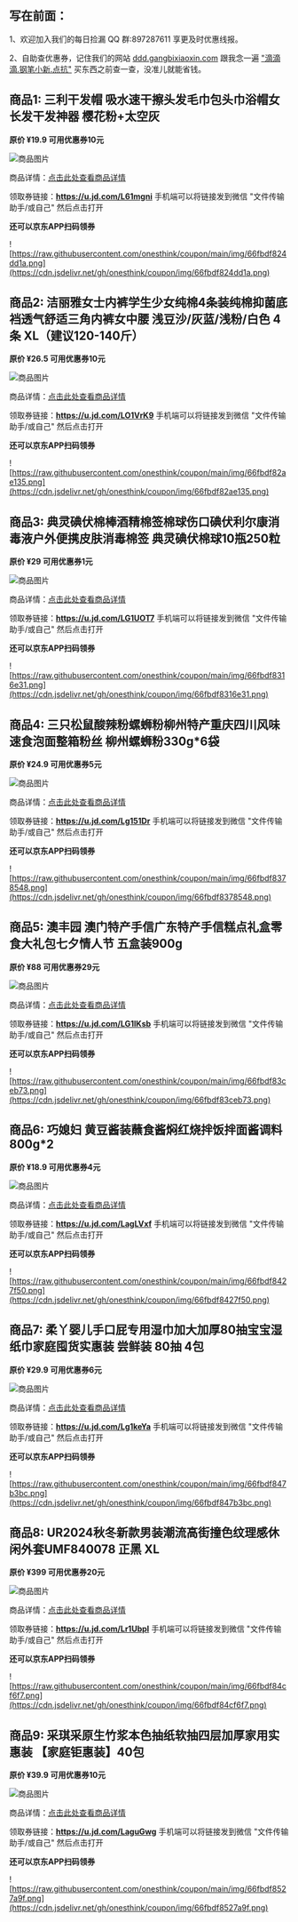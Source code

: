 ## 写在前面：

1、欢迎加入我们的每日捡漏 QQ 群:897287611 享更及时优惠线报。

2、自助查优惠券，记住我们的网站 [ddd.gangbixiaoxin.com](https://ddd.gangbixiaoxin.com) 跟我念一遍 ["滴滴滴.钢笔小新.点抗"](https://ddd.gangbixiaoxin.com) 买东西之前查一查，没准儿就能省钱。

## 商品1: 三利干发帽 吸水速干擦头发毛巾包头巾浴帽女长发干发神器 樱花粉+太空灰

**原价 ¥19.9 可用优惠券10元**

![商品图片](http://img14.360buyimg.com/n1/jfs/t1/91813/23/37779/79533/642fb55fF4f766a59/5e70465c758809ee.jpg)

商品详情：[点击此处查看商品详情](https://union-click.jd.com/jdc?e=1003156031&amp;p=JF8BAdgJK1olVA8CXVZVCkofM28JGlMTVQ8AXFxaAU0eMytXQwVKbV9HER8fA1UJWDdXTQxBAhlZAUEPVhcJWypcR0RMGFpfWhwHTEdrYRpBWht2PE1xNQ0AASAXYylLXwFJHWdsViM2aClWaghASRhIXlpVET0bHwsbdxZ4fiJ2Jll0PSINfwJoXxhXTQNxOVREIywHayleZyl8fihjOl96HSoVCRh1AhtIeClIK2QDKBgqCh1ydBt3TC9sNWJ2J14Df0lzahRvZ11wFWV0MwEDYBlxfBhoQltWPU51JD0-aENgXAthbChyH2ZwPyc9bB5QYAZ0eC9PKQ50LS46fyl0RBthQTliBHFAIFw9bDB3F219D1lgbQBkLg00Uhd1YRJQTi5UVV1QDCUBQCsbD18JK1gUXQELUllbAU4nM28IKxp7XgUGUltaOEonA2kLHV0cXgAFU1lUAHsXC2g4zPatiIyzgdbk3NWf1NavztKpiZiKZG5tC3sXAm4KG18SXAQCZG5dC3sUMzFmGggcWlIFUw0zVEtXVmZDGgF7WwMBV1pfD00nAW4JGVklbTZ-NisUSQt0YiR7eghIVG0CNBgeTBFLQw5mGSZ-PWRDPTkVWghKADNfXjhTbQYy)

领取券链接：**https://u.jd.com/L61mgni** 手机端可以将链接发到微信 "文件传输助手/或自己" 然后点击打开

**还可以京东APP扫码领券**

![https://raw.githubusercontent.com/onesthink/coupon/main/img/66fbdf824dd1a.png](https://cdn.jsdelivr.net/gh/onesthink/coupon/img/66fbdf824dd1a.png)

## 商品2: 洁丽雅女士内裤学生少女纯棉4条装纯棉抑菌底裆透气舒适三角内裤女中腰 浅豆沙/灰蓝/浅粉/白色 4条 XL（建议120-140斤）

**原价 ¥26.5 可用优惠券10元**

![商品图片](http://img14.360buyimg.com/n1/jfs/t1/242357/26/14294/74015/66ad8b30Fbfd27e06/8ebfe2d057eca6ca.jpg)

商品详情：[点击此处查看商品详情](https://union-click.jd.com/jdc?e=1003156031&amp;p=JF8BAdsJK1olXwMEU1ZbAUkQBV8IGlsVVAcCVVteC0kSAF9MRANLAjZbERscSkAJHTRQRA1CCVkdDwtCWhVLHTdNTwcKBENeCVAfUg8bQmdLRAdhNgJxPy5cXhJUZjxcXgZjHgdDOlwJSz8fZWt2HyZDOAAAMhgLblxXDxtxazliPgZGICctYTxOVip_ciNNOWJyEj4vUiJ1ShNObz5lDWFbVRcqektnYW5aWzhnB2FgHQwbfilzYBhRZAxhJG5lIBddVz8VYwhzfCcTOE5hIjkCViNFZRB_bBJcAnFrNDc9ezhQdAZ8cjgUIkR0LSY7fygWChhxcwt2XFQKNzcAfih1YCh8Ygl8JGVLFyo0bC9sY3sKbk8XKDZYBCwVCQtIAA1bZSR8KwZEXR4NDS9RD2M4GmsWXAYFXVhaDkISM18IG2tUMwYHUl5fAEoWM244G10WWwALV1haAU8WAl8IE1wliqu6gdTs3cOu1_GAzOKyiI--gMDVOHsnAF8IGloXXQIFVVxdOHsXAF8LKwV7XFUEV1xeDUl5X29ITlMUCUFsUl1ZAUIVAGc4GVoUXwQyZG4cAAhIXxtjHyh-LQdUDR04Wx9SXhlLGhp7X1JBIFY7DDUTfjltHVlzG1BkZF5t)

领取券链接：**https://u.jd.com/LO1VrK9** 手机端可以将链接发到微信 "文件传输助手/或自己" 然后点击打开

**还可以京东APP扫码领券**

![https://raw.githubusercontent.com/onesthink/coupon/main/img/66fbdf82ae135.png](https://cdn.jsdelivr.net/gh/onesthink/coupon/img/66fbdf82ae135.png)

## 商品3: 典灵碘伏棉棒酒精棉签棉球伤口碘伏利尔康消毒液户外便携皮肤消毒棉签 典灵碘伏棉球10瓶250粒

**原价 ¥29 可用优惠券1元**

![商品图片](http://img14.360buyimg.com/n1/jfs/t1/28347/34/22483/113908/66d03007F15e8ce57/c8841ca7e92c8cc7.png)

商品详情：[点击此处查看商品详情](https://union-click.jd.com/jdc?e=1003156031&amp;p=JF8BAdsJK1olXwICXFdVCkIVB18IGlsVWAIKXF9bAE0fBV9MRANLAjZbERscSkAJHTRQRA1CCVkdDwtCWhVLHTdNTwcKBENeCVAfUg8bcBBLcARlPU5ULAMBczkfcT8PQBNLHFZBOlwofxtoZGhvSyNOFm18Ayc_TFxXDxtxazliPnFBIicHbT9eSi5-YglNOWJ-EiovVTl1SgdObC5lOmFbKBc-QEp1YW5gWztNB2FgVQwbfjl_agxrYAxhJG5rLT0iVz8VewxzfCcTOE5hIjkCViNFZRNsYjhqA3FaPDopUTsedwZwci9cLkJ0PT4_a0pCXRt6bztiBG1BN1wIeCtPYCh8cg1yJHV1ECoCWhtsY3sKbk8XKDZSEAECbRgVdA0LZQ5IPllwVFc0TCB3D2M4GmsWXAYFXVhaDkISM18IG2tUMwYLVVxYD0IRM244G10WWwALV1hbCU4QCl8IE1wliqu6gdTs3cOu1_GAzOKyiI--gMDVOHsnAF8IGloXXQIFVVxdOHsXAF8LKwV7XFUKVF9fXUl5X29ITlMVFF9sUl1ZDUsWC284GVoUXwQyZG4udwh8XB9oUw1tAFp5JlYvWExMSzFJSxh7X3N1BCE6DyxHezRDcCVCJGRGZF5t)

领取券链接：**https://u.jd.com/LG1UOT7** 手机端可以将链接发到微信 "文件传输助手/或自己" 然后点击打开

**还可以京东APP扫码领券**

![https://raw.githubusercontent.com/onesthink/coupon/main/img/66fbdf8316e31.png](https://cdn.jsdelivr.net/gh/onesthink/coupon/img/66fbdf8316e31.png)

## 商品4: 三只松鼠酸辣粉螺蛳粉柳州特产重庆四川风味速食泡面整箱粉丝 柳州螺蛳粉330g*6袋

**原价 ¥24.9 可用优惠券5元**

![商品图片](http://img14.360buyimg.com/n1/jfs/t1/245634/7/17335/249931/66b9b47fF3eff5fd9/7b07a4cb8d096a75.jpg)

商品详情：[点击此处查看商品详情](https://union-click.jd.com/jdc?e=1003156031&amp;p=JF8BAdgJK1olXwMKVlxdDU8RBV8IGlsVXgIGXFlUCUIWAV9MRANLAjZbERscSkAJHTRQRA1CCVkdDwtCWhVLHTdNTwcKBENeCVAfUg8bQw9RYj5pNFpcADoZDDBQexF0UAhtJAdaOlkdTkJ3Yy5Bb1pFH3AEVj8lCFxXDxtxazliPlNBIycHbzJkZDN8cidNOWVEEigvVTt1AhNObC5lOmFYJBc-ektkYSYJWztNAHRgVS4baDl3YBh8ZAxhJG5lLS0UVz1-VQ9zfCcTOE5hIjkCViNFZRNqeAJqHHIANDw-awJIYG1aciJ2Jkd0PSo5axJwRxlxbz9sLgcLIDcHaihfYCh8cg1wKl9XFSk0bC5sY3sKbk8XKDZ8SiYbCAJqQQ9RaQF8KGMDUz9VXxBBD2M4GmsWXAYFXVhaDkISM18IG2tUMwQDXVhdOEonA2kLHV0cXgAEVFdaCXsXC2g4zPatiIyzgdbk3NWf1NavztKpiZiKZG5tC3sXAm4KG18SXAQCZG5dC3sUMzFmGggSWA4DXQ4zVEtXVmcKGlx7WwMHVFdbDk8nAW4JGVklbTZCNAckbTd-XzFcfx8RJkF6KiIWWzNuAjdmHBtTVGZiFRcpCRtVdWkKeiMVbQYy)

领取券链接：**https://u.jd.com/Lg151Dr** 手机端可以将链接发到微信 "文件传输助手/或自己" 然后点击打开

**还可以京东APP扫码领券**

![https://raw.githubusercontent.com/onesthink/coupon/main/img/66fbdf8378548.png](https://cdn.jsdelivr.net/gh/onesthink/coupon/img/66fbdf8378548.png)

## 商品5: 澳丰园 澳门特产手信广东特产手信糕点礼盒零食大礼包七夕情人节 五盒装900g

**原价 ¥88 可用优惠券29元**

![商品图片](http://img14.360buyimg.com/n1/jfs/t1/206854/5/13841/66387/61c53166E4f2862d2/a45d6f5c6fa39232.jpg)

商品详情：[点击此处查看商品详情](https://union-click.jd.com/jdc?e=1003156031&amp;p=JF8BAdsJK1olXwQAVFZeDEsRBl8IGloQXgEKVldUDkseCl9MRANLAjZbERscSkAJHTRQRA1CCVkdDwtCWhVLHTdNTwcKBENeCVAfUg8bfw19UhpVPmdJJz8OchhUdgZOWD1oJQRbOlwgYyt1QgZvUwlWXmRRIQsJTlxXDxtxaz5hLlNcIichWzJkeCh-cg1NOWV2EioVVTl1Sh9OeC5mL2FYBhc9UEp3YW58Wy9nB2ZgVSIbfCljZw9RUgxhJG5lLT06Sz8VVQxzfCcTOE5hIjkCViNFZRB7ez9hVHF7MDk9US8SdAZ4ci9mNll0NiErfwJeXxhxcCl1Pm1FIjcpYTxlYCh8YglzKl9XCigkfCtsY3sKbk8XKDZfMD49cjtNWA8AGCVHOwR4PQQjATxRD2M4GmsWXAYFXVhaDkISM18IG2tUMwYDVFlYC0wWM244G10WWwALV1hbDUMWCl8IE1wliqu6gdTs3cOu1_GAzOKyiI--gMDVOHsnAF8IGloXXQIFVVxdOHsXAF8LKwV7XFUHA1cODUp5X29ITlMRD1psUl1YDEkUBGs4GVoUXwQyZG4haj5eQi9rehBmPFV4Bx0oYQ1UZRJwGQJ7X3tpNDwcYSxfUSwLeQhgCFJEZF5t)

领取券链接：**https://u.jd.com/LG1lKsb** 手机端可以将链接发到微信 "文件传输助手/或自己" 然后点击打开

**还可以京东APP扫码领券**

![https://raw.githubusercontent.com/onesthink/coupon/main/img/66fbdf83ceb73.png](https://cdn.jsdelivr.net/gh/onesthink/coupon/img/66fbdf83ceb73.png)

## 商品6: 巧媳妇 黄豆酱装蘸食酱焖红烧拌饭拌面酱调料800g*2

**原价 ¥18.9 可用优惠券4元**

![商品图片](http://img14.360buyimg.com/n1/jfs/t1/168426/36/47711/189563/66ea8bb6F83bc707c/7234c4f3298eb212.jpg)

商品详情：[点击此处查看商品详情](https://union-click.jd.com/jdc?e=1003156031&amp;p=JF8BAdsJK1olXwQFXVdVDE0RA18IGloTXgcGVV9aDEkeAV9MRANLAjZbERscSkAJHTRQRA1CCVkdDwtCWhVLHTdNTwcKBENeCVAfUg8bRBNrWitLWHsCUiQCckJDBThURQZJOnh-OlxbCiBrejpsTQtPOE4HPwMDfFxXDxtxaz5hFFNGIyctbT9OcCp-cidNOWJ-Eio_Ui11SgdOeD5lP2FbVRcrakthYW50WztnB29gHT4bfAN3Zw9rYAxhJG5lIBddSjwVVQlzfCcTOE5hIjkCViNFZRNhbwJlWnBgIDwpfD8edzd8ciJ2PQB0Jj0kaC9gXxlhaz9hXG4FIzcpbihPYCh8Ygl8JGVpCClfYBtsY3sKbk8XKDZkDgMDdCxtWgpSaTgcLn1fKDw2XxxBD2M4GmsWXAYFXVhaDkISM18IG2tUMwYAVVddDkkQM244G10WWwALV1hbD0wRCl8IE1wliqu6gdTs3cOu1_GAzOKyiI--gMDVOHsnAF8IGloXXQIFVVxdOHsXAF8LKwV7XFULUwpZCBx5X29ITlMSHE1sUlteCk4SA2o4GVoUXwQyZG4adChWczENZlsTJ1l4XQpbXxdJXjNvZSd7XwAAPyIkXS9BUzVtU15-AFh2ZF5t)

领取券链接：**https://u.jd.com/LagLVxf** 手机端可以将链接发到微信 "文件传输助手/或自己" 然后点击打开

**还可以京东APP扫码领券**

![https://raw.githubusercontent.com/onesthink/coupon/main/img/66fbdf8427f50.png](https://cdn.jsdelivr.net/gh/onesthink/coupon/img/66fbdf8427f50.png)

## 商品7: 柔丫婴儿手口屁专用湿巾加大加厚80抽宝宝湿纸巾家庭囤货实惠装 尝鲜装 80抽 4包

**原价 ¥29.9 可用优惠券6元**

![商品图片](http://img14.360buyimg.com/n1/jfs/t1/164219/22/33184/95390/66f7a889Fb940cb33/9f54fe91b5310652.jpg)

商品详情：[点击此处查看商品详情](https://union-click.jd.com/jdc?e=1003156031&amp;p=JF8BAd0JK1olXwMFVVlYD08UAl8IGlodWw4BVVpUAEkXBl9MRANLAjZbERscSkAJHTRQRA1CCVkdDwtCWhVLHTdNTwcKBENeCVAfUg8bYy1jGDBnG1Z9BFxUYDJ0ZhZ-bhN9GEVJOlw_fU1VVxBQeBN2XGVQNQAOTFxXDxtxaz5sPn1dIFwtbjJkSip8YjtNOWVyEj0VVT11Aj1ObC5lP2FbBhc-akpwYSZ4Wy93B2BgHT4baBRgdBt8bAxhJG5mIxc2Vz9IawZzfCcTOE5hIjkCViNFZRBxeyhcH3FdKyc-azcDABh_QyN8PV9QUSg_YChjdz0AeBNtDX9hKwE-QC9xYzdrXC98C2R7NwsffxRnZBRoD1lgSQR3ZEQIYCtvfjpBezBzIlFyFBwpCgltZA8EF2sUbQUDVFlUDkwRCmo4K1sVbUdsVFxVCUIfBmc4GmsVWwUEUldeDk0fAGkMK1sdWjbV-eaIgvrCi9bchdPC5KHX3eKJlsMnM18LK1sUXAQCUFlcCksnM28LK1glA2gDB1lYWEpHAgFUGxtAVQ9CBzBbDUkQBWcMGGsXXAcAVm5tOCtVaGxjaR1FIlYAXTYkay5udRpAcx5WFmgANitbSh9oWwxAeFp2D2dcBxptCHs)

领取券链接：**https://u.jd.com/Lg1keYa** 手机端可以将链接发到微信 "文件传输助手/或自己" 然后点击打开

**还可以京东APP扫码领券**

![https://raw.githubusercontent.com/onesthink/coupon/main/img/66fbdf847b3bc.png](https://cdn.jsdelivr.net/gh/onesthink/coupon/img/66fbdf847b3bc.png)

## 商品8: UR2024秋冬新款男装潮流高街撞色纹理感休闲外套UMF840078 正黑 XL

**原价 ¥399 可用优惠券20元**

![商品图片](http://img14.360buyimg.com/n1/jfs/t1/248829/36/17921/94682/66d038e8F68c4403b/5fc3aacc24a832e9.jpg)

商品详情：[点击此处查看商品详情](https://union-click.jd.com/jdc?e=1003156031&amp;p=JF8BAa0JK1olXgAGUVpZDUgQA18IGlsVWAEDVF5fAE8RAV9MRANLAjZbERscSkAJHTRQRA1CCVkdDwtCWhVLHTdNTwcKBENeCVAfUg8bejJffA9oLVVWHwE5SzRgBj9zE11UKWNFOlw0egNKYztSZxwSW0V3HS41YFxXDxtxazliPnFcIDcpajxeSix_RCdNOWJyEiovVTh1ShNOeD5mL2FbIBcpakpEYSZ8WztNAHRgHSIbfyJKdBhseAxhJG5mIBcqVj9IVQpzfSdrCl1cMioACRdwARNQbDh2HHFdLD4kazBWdzV8D1lgbQYAAwggDh4NYyQLQBxWNEdmHQwqTw0bD18JK1gUXQELUllbAU4nM28IKxp7XQYBXVlZCE8nAl8IHVgTWw8BUldYAEgeM28AHGvC8L7X3u-IgPLDneffovzA1LrWytZtOHsUM28JGlkVWQEDVl5tOEsUM2w4RTUUDgAKVwsICiVLAy9dEw4XXmgEV1pbDkoVAl8KGloXXzYyZCcAXyxDfh9bTxBKOUV9I1sNc0MRQhttXDUXNHRKCT4JUjdQBGlLbhJlNW4yVG4)

领取券链接：**https://u.jd.com/Lr1UbpI** 手机端可以将链接发到微信 "文件传输助手/或自己" 然后点击打开

**还可以京东APP扫码领券**

![https://raw.githubusercontent.com/onesthink/coupon/main/img/66fbdf84cf6f7.png](https://cdn.jsdelivr.net/gh/onesthink/coupon/img/66fbdf84cf6f7.png)

## 商品9: 采琪采原生竹浆本色抽纸软抽四层加厚家用实惠装 【家庭钜惠装】40包

**原价 ¥39.9 可用优惠券10元**

![商品图片](http://img14.360buyimg.com/n1/jfs/t1/93110/9/48040/134695/66c80472F81179e5a/3ae7d28d9f244ceb.jpg)

商品详情：[点击此处查看商品详情](https://union-click.jd.com/jdc?e=1003156031&amp;p=JF8BAdMJK1olXwICU1ZcCUwWAl8IGlsVXw8GVl9UC0geB19MRANLAjZbERscSkAJHTRQRA1CCVkdDwtCWhVLHTdNTwcKBENeCVAfUg8baDpzYzMXAVFXMR0JQCJAcRBqSQ1KJQVYOlwidEtCSh1yGCIQLn4FLBwfclxXDxtxazliPm1eIychbTJkVi1-cj9NOWJiEig_VTJ1SgdObT5lNGFbNBcpQEpyYW5gWztNB2FgVTYbaBN_Uw9RTgxhJG5mIy02Vj9udwtzfCcTOE5hIjkCViNFZRNtYi9mGnIAJy0-UTsQd21oci9hIQ90LQQ7ay9kRhlxTT11OW4FICchaChPYDN_GStFKXVhCig0XhMnWw5qWh0QGwBhDhpYcz92GRFjTxxzLQoOZF9tC0oXBGYOHF0cWDYyVF5tSSUXCm4KG1ITWjYDZF5bC00RCmwOElwWWQAyVFZaOJy6u7qCqo6d5NKc3Inkr56ev7uWk2slbQUyVF9cCksTBG4KG2slXQUyV24DZkpEBGpYGgsUM1oCFAtVXElcbWkNGVwcXgIFZFxcCUkVM184cA5uJW4ACAkIbQhDSwZfaSR3D1BdLF0HZklof29dUilvXn8HJyZacAlVeV8IKw)

领取券链接：**https://u.jd.com/LaguGwg** 手机端可以将链接发到微信 "文件传输助手/或自己" 然后点击打开

**还可以京东APP扫码领券**

![https://raw.githubusercontent.com/onesthink/coupon/main/img/66fbdf8527a9f.png](https://cdn.jsdelivr.net/gh/onesthink/coupon/img/66fbdf8527a9f.png)

